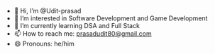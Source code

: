 - 👋 Hi, I’m @Udit-prasad
- 👀 I’m interested in Software Development and Game Development
- 🌱 I’m currently learning DSA and Full Stack
- 📫 How to reach me: prasadudit80@gmail.com
- 😄 Pronouns: he/him

<!---
Udit-prasad/Udit-prasad is a ✨ special ✨ repository because its `README.md` (this file) appears on your GitHub profile.
You can click the Preview link to take a look at your changes.
--->

